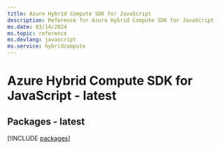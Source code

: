 ```yaml
---
title: Azure Hybrid Compute SDK for JavaScript
description: Reference for Azure Hybrid Compute SDK for JavaScript
ms.date: 03/14/2024
ms.topic: reference
ms.devlang: javascript
ms.service: hybridcompute
---
```

# Azure Hybrid Compute SDK for JavaScript - latest
## Packages - latest
[!INCLUDE [packages](hybrid-compute-index.md)]
